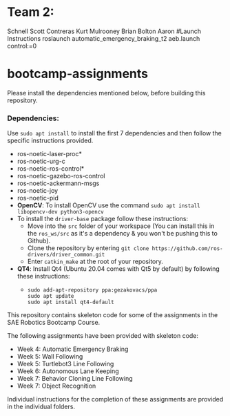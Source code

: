 # Team 2:
Schnell Scott
Contreras Kurt
Mulrooney Brian
Bolton Aaron
#Launch Instructions
roslaunch automatic_emergency_braking_t2 aeb.launch control:=0
# bootcamp-assignments
Please install the dependencies mentioned below, before building this repository.

### Dependencies:
Use `sudo apt install` to install the first 7 dependencies and then follow the specific instructions provided.
* ros-noetic-laser-proc*
* ros-noetic-urg-c
* ros-noetic-ros-control*
* ros-noetic-gazebo-ros-control
* ros-noetic-ackermann-msgs
* ros-noetic-joy
* ros-noetic-pid
* **OpenCV**:
  To install OpenCV use the command `sudo apt install libopencv-dev python3-opencv`
* To install the `driver-base` package follow these instructions:
  * Move into the `src` folder of your workspace (You can install this in the `ros_ws/src` as it's a dependency & you won't be pushing this to Github).
  * Clone the repository by entering `git clone https://github.com/ros-drivers/driver_common.git`
  * Enter `catkin_make` at the root of your repository.
* **QT4**: Install Qt4 (Ubuntu 20.04 comes with Qt5 by default) by following these instructions:
  * ```
    sudo add-apt-repository ppa:gezakovacs/ppa
    sudo apt update
    sudo apt install qt4-default
    ```

This repository contains skeleton code for some of the assignments in the SAE Robotics Bootcamp Course. 

The following assignments have been provided with skeleton code:

- Week 4: Automatic Emergency Braking
- Week 5: Wall Following
- Week 5: Turtlebot3 Line Following
- Week 6: Autonomous Lane Keeping
- Week 7: Behavior Cloning Line Following
- Week 7: Object Recognition

Individual instructions for the completion of these assignments are provided in the individual folders.

